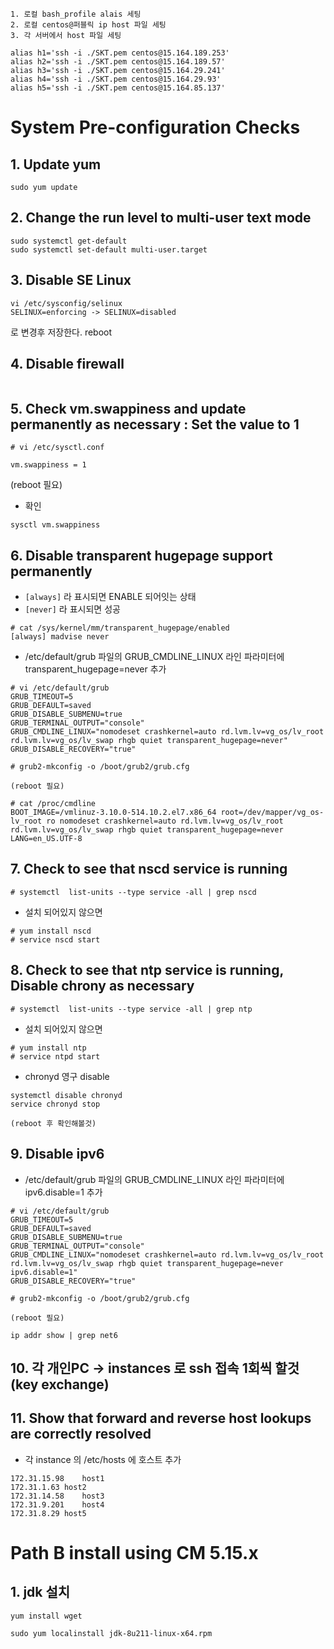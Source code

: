 ```
1. 로컬 bash_profile alais 세팅
2. 로컬 centos@퍼블릭 ip host 파일 세팅
3. 각 서버에서 host 파일 세팅
```

```
alias h1='ssh -i ./SKT.pem centos@15.164.189.253'
alias h2='ssh -i ./SKT.pem centos@15.164.189.57'
alias h3='ssh -i ./SKT.pem centos@15.164.29.241'
alias h4='ssh -i ./SKT.pem centos@15.164.29.93'
alias h5='ssh -i ./SKT.pem centos@15.164.85.137'

```
# System Pre-configuration Checks
## 1. Update yum
```
sudo yum update
```
## 2. Change the run level to multi-user text mode
```
sudo systemctl get-default
sudo systemctl set-default multi-user.target
```
## 3. Disable SE Linux 
```
vi /etc/sysconfig/selinux
SELINUX=enforcing -> SELINUX=disabled
```
로 변경후 저장한다.
reboot

## 4. Disable firewall 
```
```

## 5. Check vm.swappiness and update permanently as necessary : Set the value to 1
```
# vi /etc/sysctl.conf

vm.swappiness = 1
```
(reboot 필요)

- 확인
```
sysctl vm.swappiness
```

## 6. Disable transparent hugepage support permanently
- `[always]` 라 표시되면 ENABLE 되어잇는 상태
- `[never]` 라 표시되면 성공
```
# cat /sys/kernel/mm/transparent_hugepage/enabled
[always] madvise never
```
- /etc/default/grub 파일의 GRUB_CMDLINE_LINUX 라인 파라미터에 transparent_hugepage=never 추가
```
# vi /etc/default/grub
GRUB_TIMEOUT=5
GRUB_DEFAULT=saved
GRUB_DISABLE_SUBMENU=true
GRUB_TERMINAL_OUTPUT="console"
GRUB_CMDLINE_LINUX="nomodeset crashkernel=auto rd.lvm.lv=vg_os/lv_root rd.lvm.lv=vg_os/lv_swap rhgb quiet transparent_hugepage=never"
GRUB_DISABLE_RECOVERY="true"

# grub2-mkconfig -o /boot/grub2/grub.cfg

(reboot 필요)

# cat /proc/cmdline
BOOT_IMAGE=/vmlinuz-3.10.0-514.10.2.el7.x86_64 root=/dev/mapper/vg_os-lv_root ro nomodeset crashkernel=auto rd.lvm.lv=vg_os/lv_root rd.lvm.lv=vg_os/lv_swap rhgb quiet transparent_hugepage=never LANG=en_US.UTF-8
```

## 7. Check to see that nscd service is running
```
# systemctl  list-units --type service -all | grep nscd
```
- 설치 되어있지 않으면 
```
# yum install nscd
# service nscd start 
```

## 8. Check to see that ntp service is running, Disable chrony as necessary
```
# systemctl  list-units --type service -all | grep ntp
```
- 설치 되어있지 않으면 
```
# yum install ntp
# service ntpd start 
```

- chronyd 영구 disable
```
systemctl disable chronyd
service chronyd stop

(reboot 후 확인해볼것)
```

## 9. Disable ipv6

- /etc/default/grub 파일의 GRUB_CMDLINE_LINUX 라인 파라미터에 ipv6.disable=1 추가
```
# vi /etc/default/grub
GRUB_TIMEOUT=5
GRUB_DEFAULT=saved
GRUB_DISABLE_SUBMENU=true
GRUB_TERMINAL_OUTPUT="console"
GRUB_CMDLINE_LINUX="nomodeset crashkernel=auto rd.lvm.lv=vg_os/lv_root rd.lvm.lv=vg_os/lv_swap rhgb quiet transparent_hugepage=never ipv6.disable=1"
GRUB_DISABLE_RECOVERY="true"

# grub2-mkconfig -o /boot/grub2/grub.cfg

(reboot 필요)

ip addr show | grep net6
```

## 10. 각 개인PC -> instances 로 ssh 접속 1회씩 할것(key exchange)

## 11. Show that forward and reverse host lookups are correctly resolved
- 각 instance 의 /etc/hosts 에 호스트 추가
```
172.31.15.98	host1
172.31.1.63	host2
172.31.14.58	host3
172.31.9.201	host4
172.31.8.29	host5
```

# Path B install using CM 5.15.x
## 1. jdk 설치
```
yum install wget

sudo yum localinstall jdk-8u211-linux-x64.rpm
```


